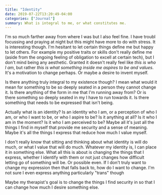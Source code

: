 ```yaml
---
title: "Identity"
date: 2019-07-22T13:20:49-04:00
categories: ["Journal"]
summary: What is integral to me, or what constitutes me.
---
```


I'm so much farther away from where I was but I also feel fine. I have troubl focussing and praying at night but this might have more to do with stress. It is interesting though. I'm hesitant to let certain things define me but happy to let others. For example my positive traits or skills don't really define me (aside from the ongoing feeling of obligation to excell at certain tech), but I don't mind being any aesthetic. Granted it doesn't really feel like *this is who I am*, but rather *this is what something inside me aspires to be and values*. It's a motivation to change perhaps. Or maybe a desire to invent myself.

Is there anything truly integral to my existence though? I mean what would it mean for something to be so deeply seated in a person they cannot change it. Is there anything of the form in me that I'm running away from? Or is there something so deeply seated in my I have to run towards it. Is there something that needs to be expressed that isn't being.

Actually what is an identity? Is an identity who I am, or a perception of who I am, or who I want to be, or who I aspire to be? Is it anything at all? Is it who I am in the moment? Is it who I am perceived to be? Maybe all it's just all the things I find in myself that provide me security and a sense of meaning. Maybe it's all the things I express that reduce how much I value myself.

I don't really know that sitting and thinking about what identity is will do much, or what I value that will do much. Whatever my identity is, I can place it in something else. What all this is about is changing the things that I express, whether I identify with them or not just changes how difficult letting go of something will be. Or possible even. If I don't truly want to change my expression then that falls back to, how do I want to change. I'm not sure I even express anything particularly "trans" though

Maybe my therapist's goal is to change the things I find security in so that I can change how much I desire something else.